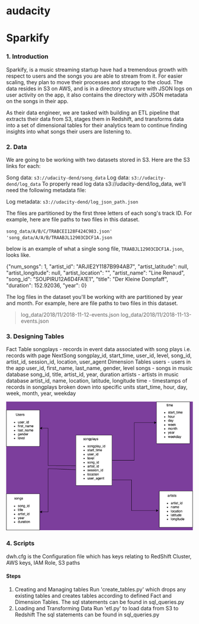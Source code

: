 # audacity

<h1>Sparkify</h1>
<h3>1. Introduction</h3>

Sparkify, is a music streaming startup have had a tremendous growth with respect to users and the songs you are able to stream from it. For easier scaling, they plan to move their processes and storage to the cloud. The data resides in S3 on AWS, and is in a directory structure with JSON logs on user activity on the app, it also contains the directory with JSON metadata on the songs in their app.

As their data engineer, we are tasked with building an ETL pipeline that extracts their data from S3, stages them in Redshift, and transforms data into a set of dimensional tables for their analytics team to continue finding insights into what songs their users are listening to.

<h3>2. Data</h3>


We are going to be working with two datasets stored in S3. Here are the S3 links for each:

Song data: `s3://udacity-dend/song_data`
Log data: `s3://udacity-dend/log_data`
To properly read log data s3://udacity-dend/log_data, we'll need the following metadata file:

Log metadata: `s3://udacity-dend/log_json_path.json`

The files are partitioned by the first three letters of each song's track ID. For example, here are file paths to two files in this dataset.

`song_data/A/B/C/TRABCEI128F424C983.json'
'song_data/A/A/B/TRAABJL12903CDCF1A.json`

below is an example of what a single song file, `TRAABJL12903CDCF1A.json`, looks like.

{"num_songs": 1, "artist_id": "ARJIE2Y1187B994AB7", "artist_latitude": null, "artist_longitude": null, "artist_location": "", "artist_name": "Line Renaud", "song_id": "SOUPIRU12A6D4FA1E1", "title": "Der Kleine Dompfaff", "duration": 152.92036, "year": 0}

The log files in the dataset you'll be working with are partitioned by year and month. For example, here are file paths to two files in this dataset.

>log_data/2018/11/2018-11-12-events.json
>log_data/2018/11/2018-11-13-events.json

<h3>3. Designing Tables</h3>
Fact Table
songplays - records in event data associated with song plays i.e. records with page NextSong
songplay_id, start_time, user_id, level, song_id, artist_id, session_id, location, user_agent
Dimension Tables
users - users in the app
user_id, first_name, last_name, gender, level
songs - songs in music database
song_id, title, artist_id, year, duration
artists - artists in music database
artist_id, name, location, latitude, longitude
time - timestamps of records in songplays broken down into specific units
start_time, hour, day, week, month, year, weekday

![ER Diagram!](https://github.com/alindjain11/audacity/blob/main/ER_Diagram.png "ER Diagram")
<h3>4. Scripts</h3>

dwh.cfg is the Configuration file which has keys relating to RedShift Cluster, AWS keys, IAM Role, S3 paths

<h4>Steps</h4>
<ol>
    <li>Creating and Managing tables 
            Run 'create_tables.py' which drops any existing tables and creates tables according to defined Fact and Dimension Tables.
            The sql statements can be found in sql_queries.py</li>
    <li>Loading and Transforming Data
            Run 'etl.py' to load data from S3 to Redshift
            The sql statements can be found in sql_queries.py</li>
